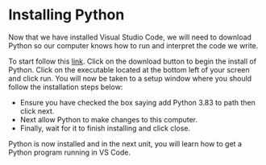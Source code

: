 # Installing Python

Now that we have installed Visual Studio Code, we will need to download Python so our computer knows how to run and interpret the code we write.

To start follow this [link](https://www.python.org/downloads/). Click on the download button to begin the install of Python. Click on the executable located at the bottom left of your screen and click run. You will now be taken to a setup window where you should follow the installation steps below:

- Ensure you have checked the box saying add Python 3.83 to path then click next.
- Next allow Python to make changes to this computer.
- Finally, wait for it to finish installing and click close.

Python is now installed and in the next unit, you will learn how to get a Python program running in VS Code.
